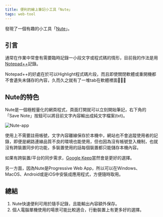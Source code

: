 ```yaml
---
title: 便利的線上筆記小工具「Nute」
tags: web-tool
---
```


發現了一個有趣的小工具「[Nute](https://nute.app/)」。

## 引言

通常在作業中常會有需要臨時記錄一小段文字或程式碼的情形，目前我的作法是用[Notepad++](https://notepad-plus-plus.org/)記錄。

Notepad++的好處在於可以Highlight程式碼片段，而且即使關閉軟體或重開機都不會遺失未儲存的內容，久而久之就有了一堆tab在軟體裡面🤣🤣🤣

## Nute的特色

Nute是一個極輕量化的網頁程式，頁面打開就可以立刻開始筆記，右下角的「Save Note」按鈕可以將目前文字內容輸出成純文字檔案(txt)。

![Nute-app](https://i.imgur.com/YR5q7DH.png)

使用上不需要註冊帳號，文字內容離線保存於本機中，網站也不會追蹤使用者的記錄，即便是網路連線品質不良的環境也能使用，但也因為沒有帳號登入機制，也就沒有跨裝置同步的功能，多裝置使用的話每個裝置都只能儲存本機內容。

如果有跨裝置/平台的同步需求，[Google Keep](https://keep.google.com)當然會是更好的選擇。

另一方面，因為Nute是Progressive Web App，所以可以在Windows、MacOS、Android或是iOS中安裝成應用程式，方便隨時取用。

## 總結

1. Nute快速便利可用於隨手記錄，且能輸出內容額外保存。
2. 個人電腦單機使用的場景可能比較適合，行動裝置上有更多好的選擇。